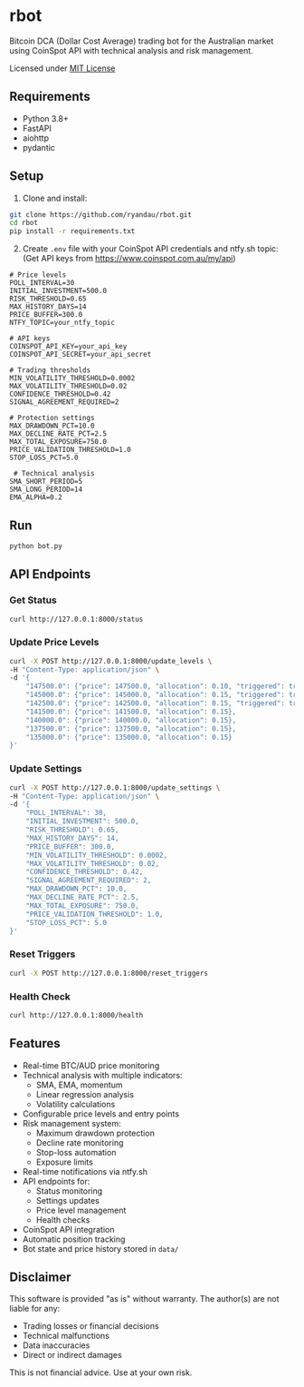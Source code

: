 # rbot

Bitcoin DCA (Dollar Cost Average) trading bot for the Australian market using CoinSpot API with technical analysis and risk management.

Licensed under [MIT License](LICENSE)

## Requirements
- Python 3.8+
- FastAPI
- aiohttp
- pydantic

## Setup

1. Clone and install:
```bash
git clone https://github.com/ryandau/rbot.git
cd rbot
pip install -r requirements.txt
```

2. Create `.env` file with your CoinSpot API credentials and ntfy.sh topic:
(Get API keys from https://www.coinspot.com.au/my/api)
```env
# Price levels
POLL_INTERVAL=30
INITIAL_INVESTMENT=500.0
RISK_THRESHOLD=0.65
MAX_HISTORY_DAYS=14
PRICE_BUFFER=300.0
NTFY_TOPIC=your_ntfy_topic

# API keys 
COINSPOT_API_KEY=your_api_key
COINSPOT_API_SECRET=your_api_secret

# Trading thresholds
MIN_VOLATILITY_THRESHOLD=0.0002
MAX_VOLATILITY_THRESHOLD=0.02 
CONFIDENCE_THRESHOLD=0.42
SIGNAL_AGREEMENT_REQUIRED=2

# Protection settings
MAX_DRAWDOWN_PCT=10.0
MAX_DECLINE_RATE_PCT=2.5 
MAX_TOTAL_EXPOSURE=750.0
PRICE_VALIDATION_THRESHOLD=1.0
STOP_LOSS_PCT=5.0

 # Technical analysis
SMA_SHORT_PERIOD=5
SMA_LONG_PERIOD=14
EMA_ALPHA=0.2
```

## Run

```bash
python bot.py
```

## API Endpoints

### Get Status
```bash
curl http://127.0.0.1:8000/status
```

### Update Price Levels
```bash
curl -X POST http://127.0.0.1:8000/update_levels \
-H "Content-Type: application/json" \
-d '{
    "147500.0": {"price": 147500.0, "allocation": 0.10, "triggered": true},
    "145000.0": {"price": 145000.0, "allocation": 0.15, "triggered": true},
    "142500.0": {"price": 142500.0, "allocation": 0.15, "triggered": true},
    "141500.0": {"price": 141500.0, "allocation": 0.15},
    "140000.0": {"price": 140000.0, "allocation": 0.15},
    "137500.0": {"price": 137500.0, "allocation": 0.15},
    "135000.0": {"price": 135000.0, "allocation": 0.15}
}'
```

### Update Settings
```bash
curl -X POST http://127.0.0.1:8000/update_settings \
-H "Content-Type: application/json" \
-d '{
    "POLL_INTERVAL": 30,
    "INITIAL_INVESTMENT": 500.0,
    "RISK_THRESHOLD": 0.65,
    "MAX_HISTORY_DAYS": 14,
    "PRICE_BUFFER": 300.0,
    "MIN_VOLATILITY_THRESHOLD": 0.0002,
    "MAX_VOLATILITY_THRESHOLD": 0.02,
    "CONFIDENCE_THRESHOLD": 0.42,
    "SIGNAL_AGREEMENT_REQUIRED": 2,
    "MAX_DRAWDOWN_PCT": 10.0,
    "MAX_DECLINE_RATE_PCT": 2.5,
    "MAX_TOTAL_EXPOSURE": 750.0,
    "PRICE_VALIDATION_THRESHOLD": 1.0,
    "STOP_LOSS_PCT": 5.0
}'
```

### Reset Triggers
```bash
curl -X POST http://127.0.0.1:8000/reset_triggers
```

### Health Check
```bash
curl http://127.0.0.1:8000/health
```

## Features

* Real-time BTC/AUD price monitoring
* Technical analysis with multiple indicators:
  - SMA, EMA, momentum
  - Linear regression analysis
  - Volatility calculations
* Configurable price levels and entry points
* Risk management system:
  - Maximum drawdown protection
  - Decline rate monitoring
  - Stop-loss automation
  - Exposure limits
* Real-time notifications via ntfy.sh
* API endpoints for:
  - Status monitoring
  - Settings updates
  - Price level management
  - Health checks
* CoinSpot API integration
* Automatic position tracking
* Bot state and price history stored in `data/`

## Disclaimer

This software is provided "as is" without warranty. The author(s) are not liable for any:
- Trading losses or financial decisions
- Technical malfunctions
- Data inaccuracies
- Direct or indirect damages

This is not financial advice. Use at your own risk.
